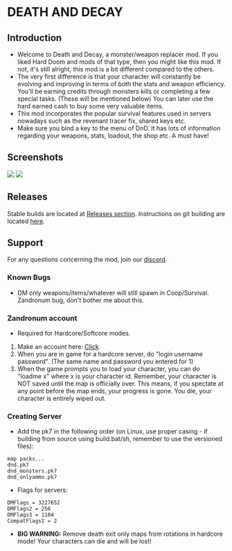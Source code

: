 # DEATH AND DECAY
## Introduction
- Welcome to Death and Decay, a monster/weapon replacer mod. If you liked Hard Doom and mods of that type, then you might like this mod. If not, it's still alright, this mod is a bit different compared to the others.
- The very first difference is that your character will constantly be evolving and improving in terms of both the stats and weapon efficiency. You'll be earning credits through monsters kills or completing a few special tasks. (These will be mentioned below) You can later use the hard earned cash to buy some very valuable items.
- This mod incorporates the popular survival features used in servers nowadays such as the revenant tracer fix, shared keys etc.
- Make sure you bind a key to the menu of DnD. It has lots of information regarding your weapons, stats, loadout, the shop etc. A must have!

## Screenshots
<img src="http://i.imgur.com/7Z9BpOY.png"/>
<img src="http://i.imgur.com/dOPqpvL.png"/>

## Releases
Stable builds are located at [Releases section](https://github.com/Doruk-Aksoy/DnD/releases).
Instructions on git building are located [here](./BUILDING.md).

## Support
For any questions concerning the mod, join our [discord](https://discord.gg/Gffvznu).
### Known Bugs
- DM only weapons/items/whatever will still spawn in Coop/Survival. Zandronum bug, don't bother me about this.
### Zandronum account
*  Required for Hardcore/Softcore modes.
1. Make an account here: [Click](http://auth.zandronum.com/)
2. When you are in game for a hardcore server, do "login username password". (The same name and password you entered for 1)
3. When the game prompts you to load your character, you can do "loadme x" where x is your character id.
Remember, your character is NOT saved until the map is officially over. This means, if you spectate at any point before the map ends, your progress is gone. You die, your character is entirely wiped out.
### Creating Server
- Add the pk7 in the following order (on Linux, use proper casing - if building from source using build.bat/sh, remember to use the versioned files):
```
map packs...
dnd.pk7
dnd_monsters.pk7
dnd_onlyammo.pk7
```

- Flags for servers:

```
DMFlags = 3227652
DMFlags2 = 256
DMFlags3 = 1104
CompatFlags2 = 2
```

- **BIG WARNING:** Remove death exit only maps from rotations in hardcore mode! Your characters can die and will be lost!